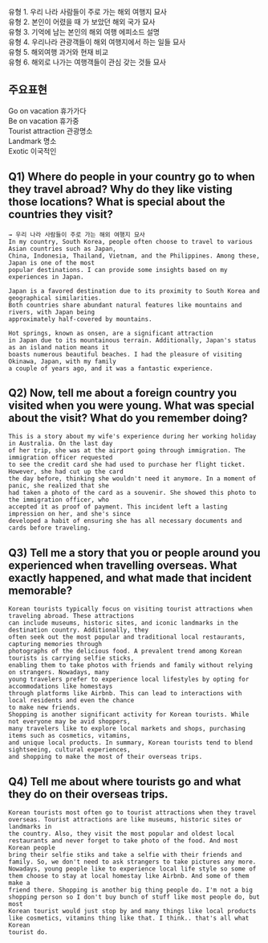 유형 1. 우리 나라 사람들이 주로 가는 해외 여행지 묘사  
유형 2. 본인이 어렸을 때 가 보았던 해외 국가 묘사  
유형 3. 기억에 남는 본인의 해외 여행 에피소드 설명  
유형 4. 우리나라 관광객들이 해외 여행지에서 하는 일들 묘사  
유형 5. 해외여행 과거와 현재 비교  
유형 6. 해외로 나가는 여행객들이 관심 갖는 것들 묘사  
## 주요표현
Go on vacation 휴가가다  
Be on vacation 휴가중  
Tourist attraction 관광명소  
Landmark 명소  
Exotic 이국적인  
## Q1) Where do people in your country go to when they travel abroad? Why do they like visting those locations? What is special about the countries they visit?
```
→ 우리 나라 사람들이 주로 가는 해외 여행지 묘사
In my country, South Korea, people often choose to travel to various Asian countries such as Japan,
China, Indonesia, Thailand, Vietnam, and the Philippines. Among these, Japan is one of the most
popular destinations. I can provide some insights based on my experiences in Japan.

Japan is a favored destination due to its proximity to South Korea and geographical similarities.
Both countries share abundant natural features like mountains and rivers, with Japan being
approximately half-covered by mountains. 

Hot springs, known as onsen, are a significant attraction
in Japan due to its mountainous terrain. Additionally, Japan's status as an island nation means it
boasts numerous beautiful beaches. I had the pleasure of visiting Okinawa, Japan, with my family
a couple of years ago, and it was a fantastic experience.
```
## Q2) Now, tell me about a foreign country you visited when you were young. What was special about the visit? What do you remember doing?
```
This is a story about my wife's experience during her working holiday in Australia. On the last day
of her trip, she was at the airport going through immigration. The immigration officer requested
to see the credit card she had used to purchase her flight ticket. However, she had cut up the card
the day before, thinking she wouldn't need it anymore. In a moment of panic, she realized that she
had taken a photo of the card as a souvenir. She showed this photo to the immigration officer, who
accepted it as proof of payment. This incident left a lasting impression on her, and she's since
developed a habit of ensuring she has all necessary documents and cards before traveling.
```
## Q3) Tell me a story that you or people around you experienced when travelling overseas. What exactly happened, and what made that incident memorable?
```
Korean tourists typically focus on visiting tourist attractions when traveling abroad. These attractions
can include museums, historic sites, and iconic landmarks in the destination country. Additionally, they
often seek out the most popular and traditional local restaurants, capturing memories through
photographs of the delicious food. A prevalent trend among Korean tourists is carrying selfie sticks,
enabling them to take photos with friends and family without relying on strangers. Nowadays, many
young travelers prefer to experience local lifestyles by opting for accommodations like homestays
through platforms like Airbnb. This can lead to interactions with local residents and even the chance
to make new friends. 
Shopping is another significant activity for Korean tourists. While not everyone may be avid shoppers,
many travelers like to explore local markets and shops, purchasing items such as cosmetics, vitamins,
and unique local products. In summary, Korean tourists tend to blend sightseeing, cultural experiences,
and shopping to make the most of their overseas trips.
```
## Q4) Tell me about where tourists go and what they do on their overseas trips.
```
Korean tourists most often go to tourist attractions when they travel overseas. Tourist attractions are like museums, historic sites or landmarks in  
the country. Also, they visit the most popular and oldest local restaurants and never forget to take photo of the food. And most Korean people  
bring their selfie stiks and take a selfie with their friends and family. So, we don't need to ask strangers to take pictures any more.  
Nowadays, young people like to experience local life style so some of them choose to stay at local homestay like Airbnb. And some of them make a  
friend there. Shopping is another big thing people do. I'm not a big shopping person so I don't buy bunch of stuff like most people do, but most  
Korean tourist would just stop by and many things like local products like cosmetics, vitamins thing like that. I think.. that's all what Korean  
tourist do.
```
